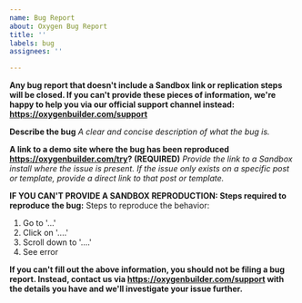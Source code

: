 ```yaml
---
name: Bug Report
about: Oxygen Bug Report
title: ''
labels: bug
assignees: ''

---
```


**Any bug report that doesn't include a Sandbox link or replication steps will be closed. If you can't provide these pieces of information, we're happy to help you via our official support channel instead: https://oxygenbuilder.com/support**

**Describe the bug**
*A clear and concise description of what the bug is.*

**A link to a demo site where the bug has been reproduced https://oxygenbuilder.com/try? (REQUIRED)**
*Provide the link to a Sandbox install where the issue is present. If the issue only exists on a specific post or template, provide a direct link to that post or template.*

**IF YOU CAN'T PROVIDE A SANDBOX REPRODUCTION: Steps required to reproduce the bug:**
Steps to reproduce the behavior:
1. Go to '...'
2. Click on '....'
3. Scroll down to '....'
4. See error

**If you can't fill out the above information, you should not be filing a bug report. Instead, contact us via https://oxygenbuilder.com/support with the details you have and we'll investigate your issue further.**
